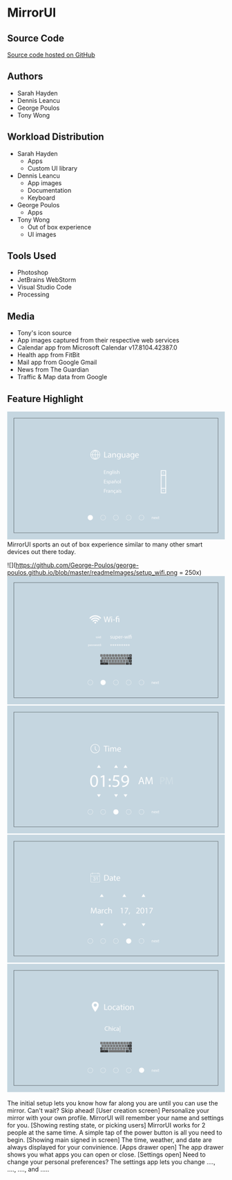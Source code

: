 # MirrorUI
## Source Code
[Source code hosted on GitHub](https://github.com/George-Poulos/george-poulos.github.io/tree/master)
## Authors
- Sarah Hayden
- Dennis Leancu
- George Poulos
- Tony Wong
## Workload Distribution
- Sarah Hayden
    - Apps
    - Custom UI library
- Dennis Leancu
    - App images
    - Documentation
    - Keyboard
- George Poulos
    - Apps
- Tony Wong
    - Out of box experience
    - UI images
## Tools Used
- Photoshop
- JetBrains WebStorm
- Visual Studio Code
- Processing
## Media
- Tony's icon source
- App images captured from their respective web services
- Calendar app from Microsoft Calendar v17.8104.42387.0
- Health app from FitBit
- Mail app from Google Gmail
- News from The Guardian
- Traffic & Map data from Google
## Feature Highlight
![Alt text](https://github.com/George-Poulos/george-poulos.github.io/blob/master/readmeImages/setup_language.png)
MirrorUI sports an out of box experience similar to many other smart devices out there today.

![](https://github.com/George-Poulos/george-poulos.github.io/blob/master/readmeImages/setup_wifi.png = 250x)
![](https://github.com/George-Poulos/george-poulos.github.io/blob/master/readmeImages/setup_wifi2.gif)
![](https://github.com/George-Poulos/george-poulos.github.io/blob/master/readmeImages/setup_time.png)
![](https://github.com/George-Poulos/george-poulos.github.io/blob/master/readmeImages/setup_date.png)
![](https://github.com/George-Poulos/george-poulos.github.io/blob/master/readmeImages/setup_location.gif)


The initial setup lets you know how far along you are until you can use the mirror. Can't wait? Skip ahead!
[User creation screen]
Personalize your mirror with your own profile. MirrorUI will remember your name and settings for you.
[Showing resting state, or picking users]
MirrorUI works for 2 people at the same time. A simple tap of the power button is all you need to begin.
[Showing main signed in screen]
The time, weather, and date are always displayed for your convinience.
[Apps drawer open]
The app drawer shows you what apps you can open or close.
[Settings open]
Need to change your personal preferences? The settings app lets you change ...., ...., ...., and .....
